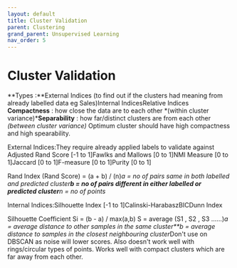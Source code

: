 ```yaml
---
layout: default
title: Cluster Validation
parent: Clustering
grand_parent: Unsupervised Learning
nav_order: 5
---
```




# Cluster Validation


**Types :**External Indices (to find out if the clusters had meaning from already labelled data eg Sales)Internal IndicesRelative Indices
**Compactness** 	: how close the data are to each other *(within cluster variance)***Separability** 	: how far/distinct clusters are from each other *(between cluster variance)*
Optimum cluster should have high compactness and high spearability.


External Indices:They require already applied labels to validate against
Adjusted Rand Score [-1 to 1]Fawlks and Mallows [0 to 1]NMI Measure [0 to 1]Jaccard [0 to 1]F-measure [0 to 1]Purity [0 to 1]

Rand Index (Rand Score) = (a + b) / (n)*a = no of pairs same in both labelled and predicted cluster**b = no of pairs different in either labelled or predicted cluster**n = no of points*

Internal Indices:Silhouette Index [-1 to 1]Calinski-HarabaszBICDunn Index

Silhouette Coefficient  Si = (b - a) / max(a,b)	S = average (S1 , S2 , S3 ……)*a = average distance to other samples in the same cluster**b = average distance to samples in the closest neighbouring cluster*Don't use on DBSCAN as noise will lower scores. Also doesn't work well with rings/circular types of points. Works well with compact clusters which are far away from each other.